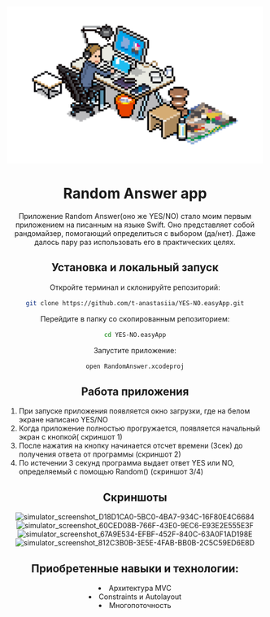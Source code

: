 <div align="center">
  <img src="https://raw.githubusercontent.com/rybakooov/rybakov/master/assets/images/pixel-man.gif">
</div>

<h1 align="center">Random Answer app</h1>
<div align="center">
  Приложение Random Answer(оно же YES/NO) стало моим первым приложением на писанным на языке Swift. Оно представляет собой рандомайзер, помогающий определиться с выбором (да/нет). Даже далось пару раз использовать его в практических целях.

<h2 align="center">Установка и локальный запуск</h2>
<p align="center">
  Откройте терминал и склонируйте репозиторий:
</p>

  ```bash
  git clone https://github.com/t-anastasiia/YES-NO.easyApp.git
  ```
<p align="center">
  Перейдите в папку со скопированным репозиторием:
</p>

  ```bash
  cd YES-NO.easyApp
  ```
<p align="center">
  Запустите приложение:
</p>

  ```bash
  open RandomAnswer.xcodeproj
  ```
<h2 align="center">Работа приложения</h2>
<ol type="1" align="left">
  <li>При запуске приложения появляется окно загрузки, где на белом экране написано YES/NO</li>
  <li>Когда приложение полностью прогружается, появляется начальный экран с кнопкой( скриншот 1)</li>
  <li>После нажатия на кнопку начинается отсчет времени (3сек) до получения ответа от программы (скриншот 2)</li>
  <li>По истечении 3 секунд программа выдает ответ YES или NO, определяемый с помощью Random() (скриншот 3/4)</li>
</ol>
<h2 align="center">Скриншоты</h2>
<div align="center">
<img src="https://github.com/t-anastasiia/YES-NO.easyApp/assets/121961781/fabda80c-8b23-4514-8ec0-ce0a0dd5b743" alt="simulator_screenshot_D18D1CA0-5BC0-4BA7-934C-16F80E4C6684" width="118" height="255">
<img src="https://github.com/t-anastasiia/YES-NO.easyApp/assets/121961781/5215fd19-1bde-4e0d-bdbe-575aa3942b70" alt="simulator_screenshot_60CED08B-766F-43E0-9EC6-E93E2E555E3F" width="118" height="255">
<img src="https://github.com/t-anastasiia/YES-NO.easyApp/assets/121961781/e485ca8e-f2a5-488c-93f9-ddd9343e7664" alt="simulator_screenshot_67A9E534-EFBF-452F-840C-63A0F1AD198E" width="118" height="255">
<img src="https://github.com/t-anastasiia/YES-NO.easyApp/assets/121961781/8515903f-63bd-4c0b-ac65-43a1ab5857be" alt="simulator_screenshot_812C3B0B-3E5E-4FAB-BB0B-2C5C59ED6E8D" width="118" height="255">
</div>

<h2 align="center">Приобретенные навыки и технологии:</h2>
<div align="center">
  <li>Архитектура MVC</li>
  <li>Сonstraints и Autolayout</li>
  <li>Многопоточность</li>
</div>

